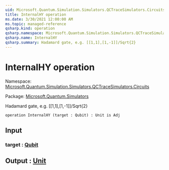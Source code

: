 ```yaml
---
uid: Microsoft.Quantum.Simulation.Simulators.QCTraceSimulators.Circuits.InternalHY
title: InternalHY operation
ms.date: 3/30/2021 12:00:00 AM
ms.topic: managed-reference
qsharp.kind: operation
qsharp.namespace: Microsoft.Quantum.Simulation.Simulators.QCTraceSimulators.Circuits
qsharp.name: InternalHY
qsharp.summary: Hadamard gate, e.g. [[1,1],[1,-1]]/Sqrt{2}
---
```


# InternalHY operation

Namespace: [Microsoft.Quantum.Simulation.Simulators.QCTraceSimulators.Circuits](xref:Microsoft.Quantum.Simulation.Simulators.QCTraceSimulators.Circuits)

Package: [Microsoft.Quantum.Simulators](https://nuget.org/packages/Microsoft.Quantum.Simulators)


Hadamard gate, e.g. [[1,1],[1,-1]]/Sqrt{2}

```qsharp
operation InternalHY (target : Qubit) : Unit is Adj
```


## Input

### target : [Qubit](xref:microsoft.quantum.lang-ref.qubit)





## Output : [Unit](xref:microsoft.quantum.lang-ref.unit)

